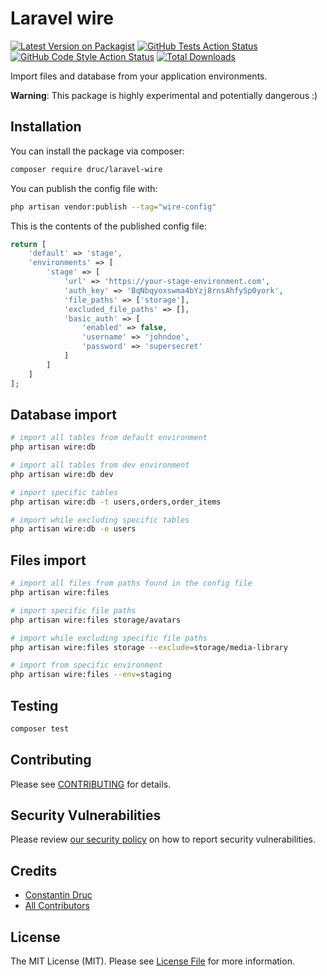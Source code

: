 # Laravel wire
[![Latest Version on Packagist](https://img.shields.io/packagist/v/druc/laravel-wire.svg?style=flat-square)](https://packagist.org/packages/druc/laravel-wire)
[![GitHub Tests Action Status](https://img.shields.io/github/workflow/status/druc/laravel-wire/run-tests?label=tests)](https://github.com/druc/laravel-wire/actions?query=workflow%3Arun-tests+branch%3Amain)
[![GitHub Code Style Action Status](https://img.shields.io/github/workflow/status/druc/laravel-wire/Check%20&%20fix%20styling?label=code%20style)](https://github.com/druc/laravel-wire/actions?query=workflow%3A"Check+%26+fix+styling"+branch%3Amain)
[![Total Downloads](https://img.shields.io/packagist/dt/druc/laravel-wire.svg?style=flat-square)](https://packagist.org/packages/druc/laravel-wire)

Import files and database from your application environments.

**Warning**: This package is highly experimental and potentially dangerous :)

## Installation

You can install the package via composer:

```bash
composer require druc/laravel-wire
```

You can publish the config file with:
```bash
php artisan vendor:publish --tag="wire-config"
```

This is the contents of the published config file:

```php
return [
    'default' => 'stage',
    'environments' => [
        'stage' => [
            'url' => 'https://your-stage-environment.com',
            'auth_key' => 'BqNbqyoxswma4bYzj8rnsAhfySp0york',
            'file_paths' => ['storage'],
            'excluded_file_paths' => [],
            'basic_auth' => [
                'enabled' => false,
                'username' => 'johndoe',
                'password' => 'supersecret'
            ]
        ]
    ]
];
```

## Database import

```bash
# import all tables from default environment 
php artisan wire:db 

# import all tables from dev environment
php artisan wire:db dev

# import specific tables 
php artisan wire:db -t users,orders,order_items

# import while excluding specific tables 
php artisan wire:db -e users
```

## Files import
```bash
# import all files from paths found in the config file
php artisan wire:files

# import specific file paths
php artisan wire:files storage/avatars

# import while excluding specific file paths
php artisan wire:files storage --exclude=storage/media-library

# import from specific environment
php artisan wire:files --env=staging
```

## Testing

```bash
composer test
```

## Contributing

Please see [CONTRIBUTING](.github/CONTRIBUTING.md) for details.

## Security Vulnerabilities

Please review [our security policy](../../security/policy) on how to report security vulnerabilities.

## Credits

- [Constantin Druc](https://github.com/druc)
- [All Contributors](../../contributors)

## License

The MIT License (MIT). Please see [License File](LICENSE.md) for more information.
